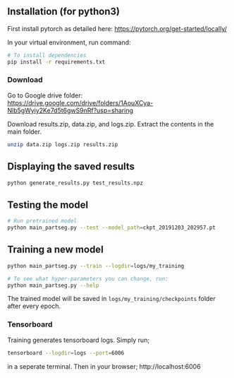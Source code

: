 
## Installation (for python3)
First install pytorch as detailed here: https://pytorch.org/get-started/locally/

In your virtual environment, run command:
```bash
# To install dependencies
pip install -r requirements.txt
```


### Download
Go to Google drive folder: https://drive.google.com/drive/folders/1AouXCya-Nlb5gWyiy2Ke7d5t6gwS9nRf?usp=sharing

Download results.zip, data.zip, and logs.zip. Extract the contents in the main folder.
```bash
unzip data.zip logs.zip results.zip
```

## Displaying the saved results
```bash
python generate_results.py test_results.npz
```

## Testing the model

```bash
# Run pretrained model
python main_partseg.py --test --model_path=ckpt_20191203_202957.pt
```

## Training a new model
```bash
python main_partseg.py --train --logdir=logs/my_training

# To see what hyper-parameters you can change, run:
python main_partseg.py --help
```

The trained model will be saved in `logs/my_training/checkpoints` folder after every epoch.

### Tensorboard
Training generates tensorboard logs. Simply run;
```bash
tensorboard --logdir=logs --port=6006
```
in a seperate terminal. Then in your browser; http://localhost:6006